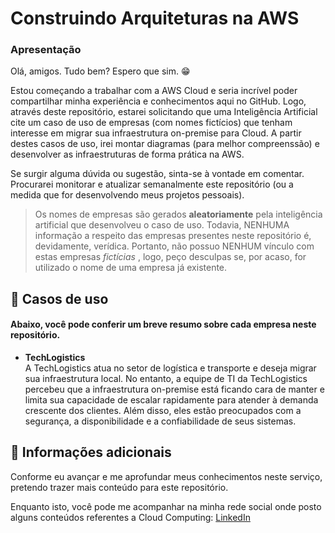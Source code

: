 # Construindo Arquiteturas na AWS
### Apresentação
Olá, amigos. Tudo bem? Espero que sim. 😁

Estou começando a trabalhar com a AWS Cloud e seria incrível poder compartilhar minha experiência e conhecimentos aqui no GitHub. Logo, através deste repositório,
estarei solicitando que uma Inteligência Artificial cite um caso de uso de empresas (com nomes fictícios) que tenham interesse em migrar sua infraestrutura on-premise para Cloud. A partir destes casos de uso,
irei montar diagramas (para melhor compreenssão) e desenvolver as infraestruturas de forma prática na AWS.

Se surgir alguma dúvida ou sugestão, sinta-se à vontade em comentar. Procurarei monitorar e atualizar semanalmente este repositório (ou a medida que for desenvolvendo meus projetos
pessoais).

> Os nomes de empresas são gerados **aleatoriamente** pela inteligência artificial que desenvolveu o caso de uso. Todavia, NENHUMA informação a respeito das empresas presentes neste repositório é,
devidamente, verídica. Portanto, não possuo NENHUM vínculo com estas empresas *fictícias* , logo, peço desculpas se, por acaso, for utilizado o nome de uma empresa já existente.

## 🚀 Casos de uso
#### Abaixo, você pode conferir um breve resumo sobre cada empresa neste repositório.
- **TechLogistics** <br>
A TechLogistics atua no setor de logística e transporte e deseja migrar sua infraestrutura local. No entanto, a equipe de TI da TechLogistics percebeu que a infraestrutura on-premise está ficando cara de manter e limita sua capacidade de escalar rapidamente para atender à demanda crescente dos clientes. Além disso, eles estão preocupados com a segurança, a disponibilidade e a confiabilidade de seus sistemas.

## 📑 Informações adicionais

Conforme eu avançar e me aprofundar meus conhecimentos neste serviço, pretendo trazer mais conteúdo para este repositório.

Enquanto isto, você pode me acompanhar na minha rede social onde posto alguns conteúdos referentes a Cloud Computing: [LinkedIn](linkedin.com/in/vitor-silva-de-antoni/)
